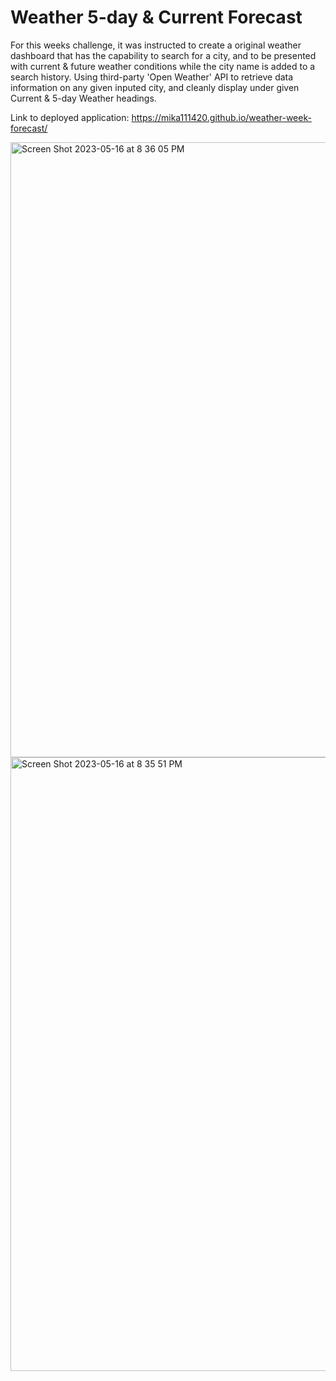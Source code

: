 # Weather 5-day & Current Forecast

For this weeks challenge, it was instructed to create a original weather dashboard that has the capability to search for a city, and to be presented with current & future weather conditions while the city name is added to a search history. Using third-party 'Open Weather' API to retrieve data information on any given inputed city, and cleanly display under given Current & 5-day Weather headings.

Link to deployed application: https://mika111420.github.io/weather-week-forecast/

<img width="984" alt="Screen Shot 2023-05-16 at 8 36 05 PM" src="https://github.com/mika111420/weather-week-forecast/assets/128564443/3842d903-72e7-4177-ad03-c64ecf7789b7">

<img width="982" alt="Screen Shot 2023-05-16 at 8 35 51 PM" src="https://github.com/mika111420/weather-week-forecast/assets/128564443/f4547385-a058-4a87-a33b-0708eeb7b8d8">
